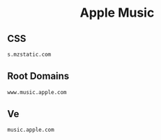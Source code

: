 


<h1 align="center">Apple Music</h1>  


## CSS


```html
s.mzstatic.com
```  


## Root Domains


```html
www.music.apple.com
```  


## Ve


```html
music.apple.com
```  

<br>
